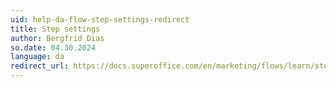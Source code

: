 ```yaml
---
uid: help-da-flow-step-settings-redirect
title: Step settings
author: Bergfrid Dias
so.date: 04.30.2024
language: da
redirect_url: https://docs.superoffice.com/en/marketing/flows/learn/step-settings.html
---
```

